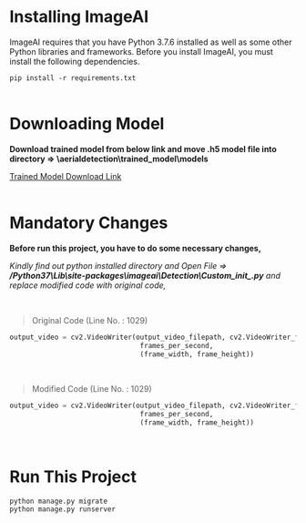 # Installing ImageAI

ImageAI requires that you have Python 3.7.6 installed as well as some other Python libraries and frameworks. Before you install ImageAI, you must install the following dependencies.

`pip install -r requirements.txt`
<br><br>

# Downloading Model
**Download trained model from below link and move .h5 model file into directory => \aerialdetection\trained_model\models**
<br>

[Trained Model Download Link](https://static.ddl-secure.workers.dev/0:/detection_model-ex-038--loss-0017.520.h5)
<br><br>

# Mandatory Changes
**Before run this project, you have to do some necessary changes,**

*Kindly find out python installed directory and Open File => **/Python37\Lib\site-packages\imageai\Detection\Custom\__init__.py** and replace modified code with original code,*


<br>

> Original Code (Line No. : 1029)
```python
output_video = cv2.VideoWriter(output_video_filepath, cv2.VideoWriter_fourcc('M', 'J', 'P', 'G'),
                                frames_per_second,
                                (frame_width, frame_height))
```

<br>

> Modified Code (Line No. : 1029)
```python
output_video = cv2.VideoWriter(output_video_filepath, cv2.VideoWriter_fourcc(*"H264"),
                                frames_per_second,
                                (frame_width, frame_height))
```

<br>

# Run This Project
`python manage.py migrate` <br>
`python manage.py runserver`